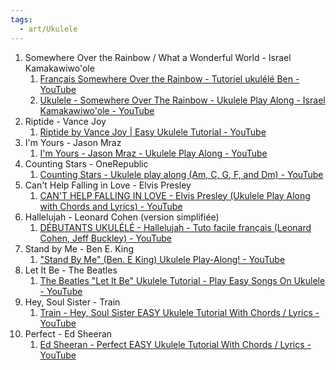 ```yaml
---
tags:
  - art/Ukulele
---
```

1. Somewhere Over the Rainbow / What a Wonderful World - Israel Kamakawiwo'ole
	1. [Français Somewhere Over the Rainbow - Tutoriel ukulélé Ben - YouTube](https://www.youtube.com/watch?v=QsmMwCtnC1k)
	2. [Ukulele - Somewhere Over The Rainbow - Ukulele Play Along - Israel Kamakawiwo'ole - YouTube](https://www.youtube.com/watch?v=luiewmX8hw0)
2. Riptide - Vance Joy
	1. [Riptide by Vance Joy | Easy Ukulele Tutorial - YouTube](https://www.youtube.com/watch?v=EUWwfpeJzbk&pp=ygUhIlJpcHRpZGUiIC0gVmFuY2UgSm95IHVrdWxlbGUgdHVv)
3. I'm Yours - Jason Mraz
	1. [I'm Yours - Jason Mraz - Ukulele Play Along - YouTube](https://www.youtube.com/watch?v=Z7tmCNJZqUM&pp=ygUkSSdtIFlvdXJzIC0gSmFzb24gTXJhenkgdWt1bGVsZSB0dXRv)
4. Counting Stars - OneRepublic
	1. [Counting Stars - Ukulele play along (Am, C, G, F, and Dm) - YouTube](https://www.youtube.com/watch?v=gI3v8ITHNjc&pp=ygUqQ291bnRpbmcgU3RhcnMgLSBPbmVSZXB1YmxpYyAgdWt1bGVsZSB0dXRv)
5. Can't Help Falling in Love - Elvis Presley
	1. [CAN'T HELP FALLING IN LOVE - Elvis Presley (Ukulele Play Along with Chords and Lyrics) - YouTube](https://www.youtube.com/watch?v=cNwFPFCVQWk&pp=ygU5IENhbid0IEhlbHAgRmFsbGluZyBpbiBMb3ZlIC0gRWx2aXMgUHJlc2xleSAgdWt1bGVsZSB0dXRv)
6. Hallelujah - Leonard Cohen (version simplifiée)
	1. [DÉBUTANTS UKULÉLÉ - Hallelujah - Tuto facile français (Leonard Cohen, Jeff Buckley) - YouTube](https://www.youtube.com/watch?v=xoJ3cepgA8A&pp=ygU-SGFsbGVsdWphaCAtIExlb25hcmQgQ29oZW4gKHZlcnNpb24gc2ltcGxpZmnDqWUpICB1a3VsZWxlIHR1dG8%3D)
7. Stand by Me - Ben E. King
	1. ["Stand By Me" (Ben. E King) Ukulele Play-Along! - YouTube](https://www.youtube.com/watch?v=vfP2uyhtvbk&pp=ygUnU3RhbmQgYnkgTWUgLSBCZW4gRS4gS2luZyAgdWt1bGVsZSB0dXRv)
8. Let It Be - The Beatles
	1. [The Beatles "Let It Be" Ukulele Tutorial - Play Easy Songs On Ukulele - YouTube](https://www.youtube.com/watch?v=_8rqzQonBtc&pp=ygUkTGV0IEl0IEJlIC0gVGhlIEJlYXRsZXMgdWt1bGVsZSB0dXRv)
9. Hey, Soul Sister - Train
	1. [Train - Hey, Soul Sister EASY Ukulele Tutorial With Chords / Lyrics - YouTube](https://www.youtube.com/watch?v=4Ovw54HuGA0&pp=ygUlSGV5LCBTb3VsIFNpc3RlciAtIFRyYWluIHVrdWxlbGUgdHV0bw%3D%3D)
10. Perfect - Ed Sheeran
	1. [Ed Sheeran - Perfect EASY Ukulele Tutorial With Chords / Lyrics - YouTube](https://www.youtube.com/watch?v=dkhd9twz_mA&pp=ygUhUGVyZmVjdCAtIEVkIFNoZWVyYW4gdWt1bGVsZSB0dXRv)